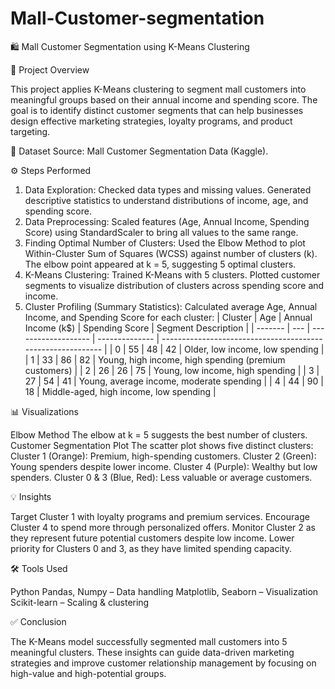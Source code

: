 # Mall-Customer-segmentation
🛍️ Mall Customer Segmentation using K-Means Clustering

📌 Project Overview

This project applies K-Means clustering to segment mall customers into meaningful groups based on their annual income and spending score. The goal is to identify distinct customer segments that can help businesses design effective marketing strategies, loyalty programs, and product targeting.  

📂 Dataset
Source: Mall Customer Segmentation Data (Kaggle).     

⚙️ Steps Performed

1. Data Exploration:
Checked data types and missing values.
Generated descriptive statistics  to understand distributions of income, age, and spending score.
2. Data Preprocessing:
Scaled features (Age, Annual Income, Spending Score) using StandardScaler to bring all values to the same range.
3. Finding Optimal Number of Clusters:
Used the Elbow Method to plot Within-Cluster Sum of Squares (WCSS) against number of clusters (k).
The elbow point appeared at k = 5, suggesting 5 optimal clusters.
 4. K-Means Clustering:
Trained K-Means with 5 clusters.
Plotted customer segments to visualize distribution of clusters across spending score and income.
5. Cluster Profiling (Summary Statistics):
Calculated average Age, Annual Income, and Spending Score for each cluster:
| Cluster | Age | Annual Income (k\$) | Spending Score | Segment Description                                         |
| ------- | --- | ------------------- | -------------- | ----------------------------------------------------------- |
| 0       | 55  | 48                  | 42             | Older, low income, low spending                             |
| 1       | 33  | 86                  | 82             | Young, high income, high spending (premium customers)       |
| 2       | 26  | 26                  | 75             | Young, low income, high spending                            |
| 3       | 27  | 54                  | 41             | Young, average income, moderate spending                    |
| 4       | 44  | 90                  | 18             | Middle-aged, high income, low spending  |


 📊 Visualizations
 
Elbow Method
The elbow at k = 5 suggests the best number of clusters.
Customer Segmentation Plot
The scatter plot shows five distinct clusters:
Cluster 1 (Orange): Premium, high-spending customers.
Cluster 2 (Green): Young spenders despite lower income.
Cluster 4 (Purple): Wealthy but low spenders.
Cluster 0 & 3 (Blue, Red): Less valuable or average customers.   

💡 Insights 

Target Cluster 1 with loyalty programs and premium services.
Encourage Cluster 4 to spend more through personalized offers.
Monitor Cluster 2 as they represent future potential customers despite low income.
Lower priority for Clusters 0 and 3, as they have limited spending capacity.     

🛠️ Tools Used

Python
Pandas, Numpy – Data handling
Matplotlib, Seaborn – Visualization
Scikit-learn – Scaling & clustering

✅ Conclusion

The K-Means model successfully segmented mall customers into 5 meaningful clusters. These insights can guide data-driven marketing strategies and improve customer relationship management by focusing on high-value and high-potential groups.
